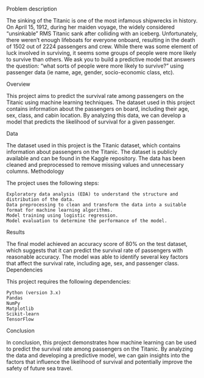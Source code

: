 Problem description 

The sinking of the Titanic is one of the most infamous shipwrecks in history.
On April 15, 1912, during her maiden voyage, the widely considered “unsinkable” RMS Titanic sank after colliding with an iceberg. Unfortunately, there weren’t enough lifeboats for everyone onboard, resulting in the death of 1502 out of 2224 passengers and crew.
While there was some element of luck involved in surviving, it seems some groups of people were more likely to survive than others.
We ask you to build a predictive model that answers the question: “what sorts of people were more likely to survive?” using passenger data (ie name, age, gender, socio-economic class, etc).

Overview

This project aims to predict the survival rate among passengers on the Titanic using machine learning techniques. The dataset used in this project contains information about the passengers on board, including their age, sex, class, and cabin location. By analyzing this data, we can develop a model that predicts the likelihood of survival for a given passenger.

Data

The dataset used in this project is the Titanic dataset, which contains information about passengers on the Titanic. The dataset is publicly available and can be found in the Kaggle repository. The data has been cleaned and preprocessed to remove missing values and unnecessary columns.
Methodology

The project uses the following steps:

    Exploratory data analysis (EDA) to understand the structure and distribution of the data.
    Data preprocessing to clean and transform the data into a suitable format for machine learning algorithms.
    Model training using logistic regression.
    Model evaluation to determine the performance of the model.

Results

The final model achieved an accuracy score of 80% on the test dataset, which suggests that it can predict the survival rate of passengers with reasonable accuracy. The model was able to identify several key factors that affect the survival rate, including age, sex, and passenger class.
Dependencies

This project requires the following dependencies:

    Python (version 3.x)
    Pandas
    NumPy
    Matplotlib
    Scikit-learn
    TensorFlow

Conclusion

In conclusion, this project demonstrates how machine learning can be used to predict the survival rate among passengers on the Titanic. By analyzing the data and developing a predictive model, we can gain insights into the factors that influence the likelihood of survival and potentially improve the safety of future sea travel.

